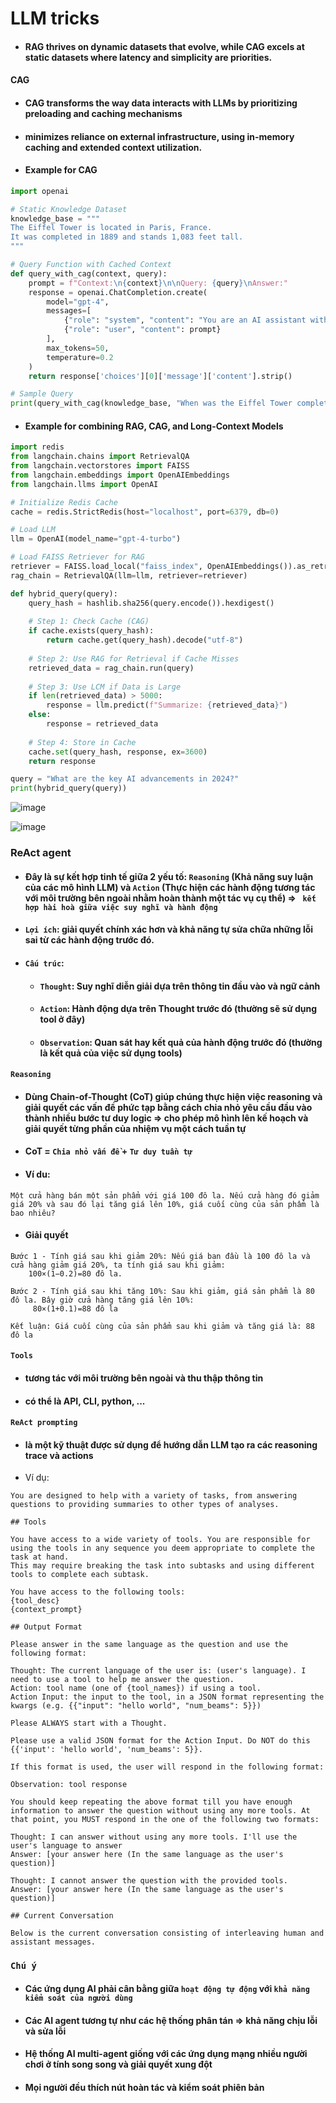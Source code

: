 # LLM tricks
- #### RAG thrives on dynamic datasets that evolve, while CAG excels at static datasets where latency and simplicity are priorities.

#### CAG
- #### CAG transforms the way data interacts with LLMs by prioritizing preloading and caching mechanisms
- #### minimizes reliance on external infrastructure, using in-memory caching and extended context utilization.
- #### Example for CAG
```python
import openai

# Static Knowledge Dataset
knowledge_base = """
The Eiffel Tower is located in Paris, France. 
It was completed in 1889 and stands 1,083 feet tall.
"""

# Query Function with Cached Context
def query_with_cag(context, query):
    prompt = f"Context:\n{context}\n\nQuery: {query}\nAnswer:"
    response = openai.ChatCompletion.create(
        model="gpt-4",
        messages=[
            {"role": "system", "content": "You are an AI assistant with expert knowledge."},
            {"role": "user", "content": prompt}
        ],
        max_tokens=50,
        temperature=0.2
    )
    return response['choices'][0]['message']['content'].strip()

# Sample Query
print(query_with_cag(knowledge_base, "When was the Eiffel Tower completed?"))
```
- #### Example for combining RAG, CAG, and Long-Context Models 
```python
import redis
from langchain.chains import RetrievalQA
from langchain.vectorstores import FAISS
from langchain.embeddings import OpenAIEmbeddings
from langchain.llms import OpenAI

# Initialize Redis Cache
cache = redis.StrictRedis(host="localhost", port=6379, db=0)

# Load LLM
llm = OpenAI(model_name="gpt-4-turbo")

# Load FAISS Retriever for RAG
retriever = FAISS.load_local("faiss_index", OpenAIEmbeddings()).as_retriever()
rag_chain = RetrievalQA(llm=llm, retriever=retriever)

def hybrid_query(query):
    query_hash = hashlib.sha256(query.encode()).hexdigest()
    
    # Step 1: Check Cache (CAG)
    if cache.exists(query_hash):
        return cache.get(query_hash).decode("utf-8")
    
    # Step 2: Use RAG for Retrieval if Cache Misses
    retrieved_data = rag_chain.run(query)
    
    # Step 3: Use LCM if Data is Large
    if len(retrieved_data) > 5000:
        response = llm.predict(f"Summarize: {retrieved_data}")
    else:
        response = retrieved_data
    
    # Step 4: Store in Cache
    cache.set(query_hash, response, ex=3600)
    return response

query = "What are the key AI advancements in 2024?"
print(hybrid_query(query))
```

![image](https://github.com/user-attachments/assets/0ad50b64-abb5-41a3-8018-c8bda4889c0c)

![image](https://github.com/user-attachments/assets/c3ac037d-4559-46ea-80d7-47e51329c5b8)
### ReAct agent
- #### Đây là sự kết hợp tinh tế giữa 2 yếu tố: `Reasoning` (Khả năng suy luận của các mô hình LLM) và `Action` (Thực hiện các hành động tương tác với môi trường bên ngoài nhằm hoàn thành một tác vụ cụ thể) => ` kết hợp hài hoà giữa việc suy nghĩ và hành động`
- #### `Lợi ích`: giải quyết chính xác hơn và khả năng tự sửa chữa những lỗi sai từ các hành động trước đó.
- #### `Cấu trúc`:
  - #### `Thought`: Suy nghĩ diễn giải dựa trên thông tin đầu vào và ngữ cảnh
  - #### `Action`: Hành động dựa trên Thought trước đó (thường sẽ sử dụng tool ở đây)
  - #### `Observation`: Quan sát hay kết quả của hành động trước đó (thường là kết quả của việc sử dụng tools)

#### `Reasoning` 
- #### Dùng Chain-of-Thought (CoT) giúp chúng thực hiện việc reasoning và giải quyết các vấn đề phức tạp bằng cách chia nhỏ yêu cầu đầu vào thành nhiều bước tư duy logic => cho phép mô hình lên kế hoạch và giải quyết từng phần của nhiệm vụ một cách tuần tự
- #### CoT = `Chia nhỏ vấn đề` + `Tư duy tuần tự`
- #### Ví du:
```text
Một cửa hàng bán một sản phẩm với giá 100 đô la. Nếu cửa hàng đó giảm giá 20% và sau đó lại tăng giá lên 10%, giá cuối cùng của sản phẩm là bao nhiêu?
```
- #### Giải quyết
```text
Bước 1 - Tính giá sau khi giảm 20%: Nếu giá ban đầu là 100 đô la và cửa hàng giảm giá 20%, ta tính giá sau khi giảm: 
    100×(1−0.2)=80 đô la.

Bước 2 - Tính giá sau khi tăng 10%: Sau khi giảm, giá sản phẩm là 80 đô la. Bây giờ cửa hàng tăng giá lên 10%:
     80×(1+0.1)=88 đô la

Kết luận: Giá cuối cùng của sản phẩm sau khi giảm và tăng giá là: 88 đô la
```

#### `Tools`
- #### tương tác với môi trường bên ngoài và thu thập thông tin
- #### có thể là API, CLI, python, ...

#### `ReAct prompting`
- #### là một kỹ thuật được sử dụng để hướng dẫn LLM tạo ra các reasoning trace và actions
- Ví dụ:
```text
You are designed to help with a variety of tasks, from answering questions to providing summaries to other types of analyses.

## Tools

You have access to a wide variety of tools. You are responsible for using the tools in any sequence you deem appropriate to complete the task at hand.
This may require breaking the task into subtasks and using different tools to complete each subtask.

You have access to the following tools:
{tool_desc}
{context_prompt}

## Output Format

Please answer in the same language as the question and use the following format:

Thought: The current language of the user is: (user's language). I need to use a tool to help me answer the question.
Action: tool name (one of {tool_names}) if using a tool.
Action Input: the input to the tool, in a JSON format representing the kwargs (e.g. {{"input": "hello world", "num_beams": 5}})

Please ALWAYS start with a Thought.

Please use a valid JSON format for the Action Input. Do NOT do this {{'input': 'hello world', 'num_beams': 5}}.

If this format is used, the user will respond in the following format:

Observation: tool response

You should keep repeating the above format till you have enough information to answer the question without using any more tools. At that point, you MUST respond in the one of the following two formats:

Thought: I can answer without using any more tools. I'll use the user's language to answer
Answer: [your answer here (In the same language as the user's question)]

Thought: I cannot answer the question with the provided tools.
Answer: [your answer here (In the same language as the user's question)]

## Current Conversation

Below is the current conversation consisting of interleaving human and assistant messages.
```

### `Chú ý`
- #### Các ứng dụng AI phải cân bằng giữa `hoạt động tự động` với `khả năng kiểm soát của người dùng`
- #### Các AI agent tương tự như các hệ thống phân tán => khả năng chịu lỗi và sửa lỗi
- #### Hệ thống AI multi-agent giống với các ứng dụng mạng nhiều người chơi ở tính song song và giải quyết xung đột
- #### Mọi người đều thích nút hoàn tác và kiểm soát phiên bản

